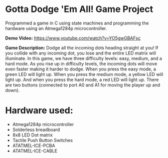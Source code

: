 # Gotta Dodge 'Em All! Game Project

Programmed a game in C using state machines and programming the hardware using an Atmega1284p microcontroller.

**Demo Video:** https://www.youtube.com/watch?v=YO5gwGBAFsc

**Game Description:** Dodge all the incoming dots heading straight at you! If you collide with any incoming dot, you lose and the entire LED matrix will illuminate. In this game, we have three difficulty levels: easy, medium, and a hard mode. As you rise up in difficulty levels, the incoming dots will move even faster making it harder to dodge. When you press the easy mode, a green LED will light up. When you press the medium mode, a yellow LED will light up. And when you press the hard mode, a red LED will light up. There are two buttons (connected to port A0 and A1 for moving the player up and down).

# Hardware used:
* Atmega1284p microcontroller
* Solderless breadboard
* 8x8 LED Dot matrix
* Tactile Push Button Switches
* ATATMEL-ICE-PCBA
* ATATMEL-ICE-CABLE

